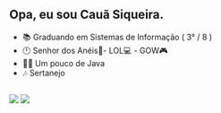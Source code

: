 <div align="left">
  
## Opa, eu sou Cauã Siqueira. <br>
- 📚 Graduando em Sistemas de Informação ( 3° / 8 )
- 🕛 Senhor dos Anéis📕- LOL💻 - GOW🎮
- 🧑‍💻 Um pouco de Java
- 🎶 Sertanejo
  
##

<!--</div>
  
<div align="left">
  <a href="https://github.com/CauaSiCa29">
  <img width="48%" src="https://github-readme-stats.vercel.app/api?username=CauaSiCa29&show_icons=true&theme=algolia&include_all_commits=true&count_private=true"/>
</div> -->
  
  <div align="left"> 
  <a href="https://instagram.com/siqueira_caua" target="_blank"><img src="https://img.shields.io/badge/-Instagram-%23E4405F?style=for-the-badge&logo=instagram&logoColor=white" target="_blank"></a>
  <a href = "mailto:cauascc2002@gmail.com"><img src="https://img.shields.io/badge/-Gmail-%23333?style=for-the-badge&logo=gmail&logoColor=white" target="_blank"></a>
</div>
